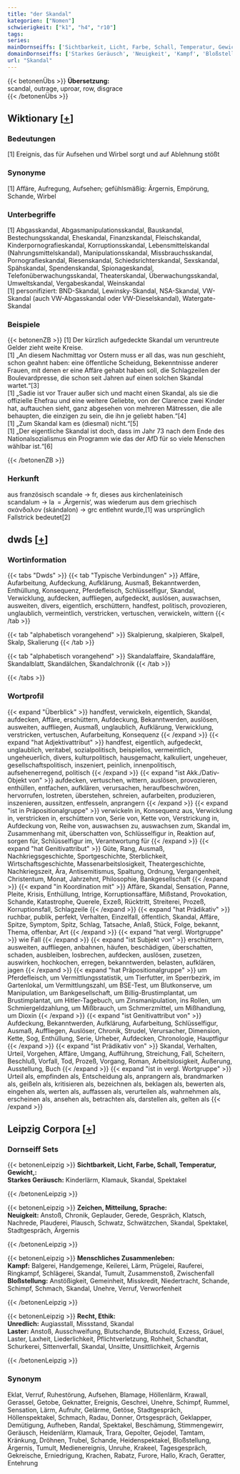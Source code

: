 ```yaml
---
title: "der Skandal"
kategorien: ["Nomen"]
schwierigkeit: ["k1", "h4", "r10"]
tags:
series:
mainDornseiffs: ['Sichtbarkeit, Licht, Farbe, Schall, Temperatur, Gewicht,', 'Zeichen, Mitteilung, Sprache', 'Menschliches Zusammenleben', 'Recht, Ethik']
domainDornseiffs: ['Starkes Geräusch', 'Neuigkeit', 'Kampf', 'Bloßstellung', 'Unredlich', 'Laster']
url: "Skandal"
---
```


{{< betonenÜbs >}}
**Übersetzung:**  
scandal, outrage, uproar, row, disgrace  
{{< /betonenÜbs >}}

## Wiktionary [[+](https://de.wiktionary.org/wiki/Skandal)]

### Bedeutungen
[1] Ereignis, das für Aufsehen und Wirbel sorgt und auf Ablehnung stößt  

### Synonyme
[1] Affäre, Aufregung, Aufsehen; gefühlsmäßig: Ärgernis, Empörung, Schande, Wirbel  

### Unterbegriffe
[1] Abgasskandal, Abgasmanipulationsskandal, Bauskandal, Bestechungsskandal, Eheskandal, Finanzskandal, Fleischskandal, Kinderpornografieskandal, Korruptionsskandal, Lebensmittelskandal (Nahrungsmittelskandal), Manipulationsskandal, Missbrauchsskandal, Pornografieskandal, Riesenskandal, Schiedsrichterskandal, Sexskandal, Spähskandal, Spendenskandal, Spionageskandal, Telefonüberwachungsskandal, Theaterskandal, Überwachungsskandal, Umweltskandal, Vergabeskandal, Weinskandal  
[1] personifiziert: BND-Skandal, Lewinsky-Skandal, NSA-Skandal, VW-Skandal (auch VW-Abgasskandal oder VW-Dieselskandal), Watergate-Skandal  

### Beispiele
{{< betonenZB >}}
[1] Der kürzlich aufgedeckte Skandal um veruntreute Gelder zieht weite Kreise.  
[1] „An diesem Nachmittag vor Ostern muss er all das, was nun geschieht, schon geahnt haben: eine öffentliche Scheidung, Bekenntnisse anderer Frauen, mit denen er eine Affäre gehabt haben soll, die Schlagzeilen der Boulevardpresse, die schon seit Jahren auf einen solchen Skandal wartet.“[3]  
[1] „Sadie ist vor Trauer außer sich und macht einen Skandal, als sie die offizielle Ehefrau und eine weitere Geliebte, von der Clarence zwei Kinder hat, auftauchen sieht, ganz abgesehen von mehreren Mätressen, die alle behaupten, die einzigen zu sein, die ihn je geliebt haben.“[4]  
[1] „Zum Skandal kam es (diesmal) nicht.“[5]  
[1] „Der eigentliche Skandal ist doch, dass im Jahr 73 nach dem Ende des Nationalsozialismus ein Programm wie das der AfD für so viele Menschen wählbar ist.“[6]  

{{< /betonenZB >}}
### Herkunft
aus französisch scandale → fr, dieses aus kirchenlateinisch scandalum → la = ‚Ärgernis‘, was wiederum aus dem griechisch σκάνδαλον (skándalon) → grc entlehnt wurde,[1] was ursprünglich Fallstrick bedeutet[2]  



## dwds [[+](https://www.dwds.de/wb/Skandal)]

### Wortinformation
{{< tabs "Dwds" >}}
{{< tab "Typische Verbindungen" >}}
Affäre, Aufarbeitung, Aufdeckung, Aufklärung, Ausmaß, Bekanntwerden, Enthüllung, Konsequenz, Pferdefleisch, Schlüsselfigur, Skandal, Verwicklung, aufdecken, auffliegen, aufgedeckt, auslösen, auswachsen, ausweiten, divers, eigentlich, erschüttern, handfest, politisch, provozieren, unglaublich, vermeintlich, verstricken, vertuschen, verwickeln, wittern
{{< /tab >}}

{{< tab "alphabetisch vorangehend" >}}
Skalpierung, skalpieren, Skalpell, Skalp, Skalierung
{{< /tab >}}

{{< tab "alphabetisch vorangehend" >}}
Skandalaffaire, Skandalaffäre, Skandalblatt, Skandälchen, Skandalchronik
{{< /tab >}}

{{< /tabs >}}

### Wortprofil
{{< expand "Überblick" >}} handfest, verwickeln, eigentlich, Skandal, aufdecken, Affäre, erschüttern, Aufdeckung, Bekanntwerden, auslösen, ausweiten, auffliegen, Ausmaß, unglaublich, Aufklärung, Verwicklung, verstricken, vertuschen, Aufarbeitung, Konsequenz {{< /expand >}}
{{< expand "hat Adjektivattribut" >}} handfest, eigentlich, aufgedeckt, unglaublich, veritabel, sozialpolitisch, beispiellos, vermeintlich, ungeheuerlich, divers, kulturpolitisch, hausgemacht, kalkuliert, ungeheuer, gesellschaftspolitisch, inszeniert, peinlich, innenpolitisch, aufsehenerregend, politisch {{< /expand >}}
{{< expand "ist Akk./Dativ-Objekt von" >}} aufdecken, vertuschen, wittern, auslösen, provozieren, enthüllen, entfachen, aufklären, verursachen, heraufbeschwören, hervorrufen, lostreten, überstehen, schreien, aufarbeiten, produzieren, inszenieren, aussitzen, entfesseln, anprangern {{< /expand >}}
{{< expand "ist in Präpositionalgruppe" >}} verwickeln in, Konsequenz aus, Verwicklung in, verstricken in, erschüttern von, Serie von, Kette von, Verstrickung in, Aufdeckung von, Reihe von, auswachsen zu, auswachsen zum, Skandal im, Zusammenhang mit, überschatten von, Schlüsselfigur in, Reaktion auf, sorgen für, Schlüsselfigur im, Verantwortung für {{< /expand >}}
{{< expand "hat Genitivattribut" >}} Güte, Rang, Ausmaß, Nachkriegsgeschichte, Sportgeschichte, Sterblichkeit, Wirtschaftsgeschichte, Massenarbeitslosigkeit, Theatergeschichte, Nachkriegszeit, Ära, Antisemitismus, Spaltung, Ordnung, Vergangenheit, Christentum, Monat, Jahrzehnt, Philosophie, Bankgesellschaft {{< /expand >}}
{{< expand "in Koordination mit" >}} Affäre, Skandal, Sensation, Panne, Pleite, Krisis, Enthüllung, Intrige, Korruptionsaffäre, Mißstand, Provokation, Schande, Katastrophe, Querele, Exzeß, Rücktritt, Streiterei, Prozeß, Korruptionsfall, Schlagzeile {{< /expand >}}
{{< expand "hat Prädikativ" >}} ruchbar, publik, perfekt, Verhalten, Einzelfall, öffentlich, Skandal, Affäre, Spitze, Symptom, Spitz, Schlag, Tatsache, Anlaß, Stück, Folge, bekannt, Thema, offenbar, Art {{< /expand >}}
{{< expand "hat vergl. Wortgruppe" >}} wie Fall {{< /expand >}}
{{< expand "ist Subjekt von" >}} erschüttern, ausweiten, auffliegen, anbahnen, häufen, beschädigen, überschatten, schaden, ausbleiben, losbrechen, aufdecken, auslösen, zusetzen, auswirken, hochkochen, erregen, bekanntwerden, belasten, aufklären, jagen {{< /expand >}}
{{< expand "hat Präpositionalgruppe" >}} um Pferdefleisch, um Vermittlungsstatistik, um Tierfutter, im Sperrbezirk, im Gartenlokal, um Vermittlungszahl, um BSE-Test, um Blutkonserve, um Manipulation, um Bankgesellschaft, um Billig-Brustimplantat, um Brustimplantat, um Hitler-Tagebuch, um Zinsmanipulation, ins Rollen, um Schmiergeldzahlung, um Mißbrauch, um Schmerzmittel, um Mißhandlung, um Dioxin {{< /expand >}}
{{< expand "ist Genitivattribut von" >}} Aufdeckung, Bekanntwerden, Aufklärung, Aufarbeitung, Schlüsselfigur, Ausmaß, Auffliegen, Auslöser, Chronik, Strudel, Verursacher, Dimension, Kette, Sog, Enthüllung, Serie, Urheber, Aufdecken, Chronologie, Hauptfigur {{< /expand >}}
{{< expand "ist Prädikativ von" >}} Skandal, Verhalten, Urteil, Vorgehen, Affäre, Umgang, Aufführung, Streichung, Fall, Scheitern, Beschluß, Vorfall, Tod, Prozeß, Vorgang, Roman, Arbeitslosigkeit, Äußerung, Ausstellung, Buch {{< /expand >}}
{{< expand "ist in vergl. Wortgruppe" >}} Urteil als, empfinden als, Entscheidung als, anprangern als, brandmarken als, geißeln als, kritisieren als, bezeichnen als, beklagen als, bewerten als, eingehen als, werten als, auffassen als, verurteilen als, wahrnehmen als, erscheinen als, ansehen als, betrachten als, darstellen als, gelten als {{< /expand >}}

## Leipzig Corpora [[+](https://corpora.uni-leipzig.de/en/res?word=Skandal&corpusId=deu_newscrawl-public_2018)]

### Dornseiff Sets
{{< betonenLeipzig >}}
**Sichtbarkeit, Licht, Farbe, Schall, Temperatur, Gewicht,:**  
**Starkes Geräusch:** Kinderlärm, Klamauk, Skandal, Spektakel  

{{< /betonenLeipzig >}}


{{< betonenLeipzig >}}
**Zeichen, Mitteilung, Sprache:**  
**Neuigkeit:** Anstoß, Chronik, Geplauder, Gerede, Gespräch, Klatsch, Nachrede, Plauderei, Plausch, Schwatz, Schwätzchen, Skandal, Spektakel, Stadtgespräch, Ärgernis  

{{< /betonenLeipzig >}}


{{< betonenLeipzig >}}
**Menschliches Zusammenleben:**  
**Kampf:** Balgerei, Handgemenge, Keilerei, Lärm, Prügelei, Rauferei, Ringkampf, Schlägerei, Skandal, Tumult, Zusammenstoß, Zwischenfall  
**Bloßstellung:** Anstößigkeit, Gemeinheit, Misskredit, Niedertracht, Schande, Schimpf, Schmach, Skandal, Unehre, Verruf, Verworfenheit  

{{< /betonenLeipzig >}}


{{< betonenLeipzig >}}
**Recht, Ethik:**  
**Unredlich:** Augiasstall, Missstand, Skandal  
**Laster:** Anstoß, Ausschweifung, Blutschande, Blutschuld, Exzess, Gräuel, Laster, Laxheit, Liederlichkeit, Pflichtverletzung, Rohheit, Schandtat, Schurkerei, Sittenverfall, Skandal, Unsitte, Unsittlichkeit, Ärgernis  

{{< /betonenLeipzig >}}

### Synonym
Eklat, Verruf, Ruhestörung, Aufsehen, Blamage, Höllenlärm, Krawall, Gerassel, Getobe, Geknatter, Ereignis, Geschrei, Unehre, Schimpf, Rummel, Sensation, Lärm, Aufruhr, Gelärme, Getöse, Stadtgespräch, Höllenspektakel, Schmach, Radau, Donner, Ortsgespräch, Geklapper, Demütigung, Aufheben, Randal, Spektakel, Beschämung, Stimmengewirr, Geräusch, Heidenlärm, Klamauk, Trara, Gepolter, Gejodel, Tamtam, Kränkung, Dröhnen, Trubel, Schande, Heidenspektakel, Bloßstellung, Ärgernis, Tumult, Medienereignis, Unruhe, Krakeel, Tagesgespräch, Gekreische, Erniedrigung, Krachen, Rabatz, Furore, Hallo, Krach, Geratter, Entehrung

